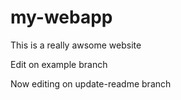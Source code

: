 # my-webapp

This is a really awsome website

Edit on example branch

Now editing on update-readme branch
